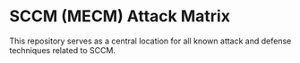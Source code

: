 # SCCM (MECM) Attack Matrix
This repository serves as a central location for all known attack and defense techniques related to SCCM.
